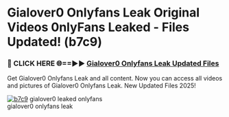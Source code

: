 # Gialover0 Onlyfans Leak Original Videos 0nlyFans Leaked - Files Updated! (b7c9)

<h3>🔴 CLICK HERE 🌐==►► <a href="https://best4dudes.click/HH4t6V" rel="nofollow">Gialover0 Onlyfans Leak Updated Files</a></h3>

Get Gialover0 Onlyfans Leak and all content. Now you can access all videos and pictures of Gialover0 Onlyfans Leak. New Updated Files 2025!

[![b7c9](https://github.com/user-attachments/assets/8c521d6e-e6e3-4a75-9320-d58ab9d79d5b)](https://best4dudes.click/HH4t6V)
gialover0 leaked onlyfans<br>
gialover0 onlyfans leak